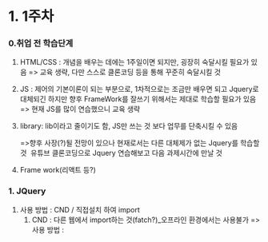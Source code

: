 

# 1. 1주차

### 0.취업 전 학습단계

1. HTML/CSS : 개념을 배우는 데에는 1주일이면 되지만, 굉장히 숙달시킬 필요가 있음
   => 교육 생략, 다만 스스로 클론코딩 등을 통해 꾸준히 숙달시킬 것

2. JS : 제어의 기본이론이 되는 부분으로, 1차적으로는 조금만 배우면 되고 Jquery로 대체되긴 하지만 향후 FrameWork를 잘쓰기 위해서는 제대로 학습할 필요가 있음
   => 현재 JS를 많이 연습했으니 교육 생략

3. library: lib이라고 줄이기도 함, JS만 쓰는 것 보다 업무를 단축시킬 수 있음

   =>향후 사장(?)될 전망이 있으나 현재로서는 다른 대체제가 없는 Jquery를 학습할 것
   ​	유튜브 클론코딩으로 Jquery 연습해보고 다음 과제시간에 만날 것

4. Frame work(리액트 등?)



### 1. JQuery

1. 사용 방법 : CND / 직접설치 하여 import
   1. CND : 다른 웹에서 import하는 것(fatch?)_오프라인 환경에서는 사용불가
       => 사용 방법 : <HEAD><script src = "해당 링크">
   2. 직접설치 : 컴퓨터에 다운로드 후, 상동 


### 2. 유튜브 클론코딩

1. 작성계획
   - HTML에서, DIV로 구획짜넣고 -> CSS대략 만들고 -> 이벤트 구현은 J쿼리로



# 2. 2주차

### 1. 숙제 평가 (보완사항) 

- 페이지 구성을 div로 하지 말고 nav, header등을 사용할 것. **공부할 키워드 : SEO** ✅
- 화살표 함수 사용 좋긴 한데, 코드 난독화 방지를 위해 중괄호 생략은 지양할 것.(return이 있는 경우인지 없는 경우인지 모호함)
- width 측정의 어려움은  grid사용을 통해 보완할 수있음. ***공부할 키워드 : grid***✅
- 반응형 웹을 위하여 @media query를 사용해 볼것. ***공부할 키워드 : 미디어 쿼리***✅
- mouseover/leave 이벤트도 좋지만 hover도 좋음. ***공부할 키워드 : hover***✅
- 기타.  ***공부할 키워드 CSS transperation***  🟨

### 2. 2주차 숙제

1. 유튜브 클론코딩 보완
   - 기존 유튜브 숙제에 animated를 달아볼 것. **단, animate 없이 순수 자바스크립트로** ✅
   - 미디어쿼리를 달아서 화면 축소시의 레이어 변경을 시도할것  🟨
   - SEO를 고려해서 태그를 수정할 것   ✅
   - 컨텐츠를 일일이 넣지 말고 for문 사용해서 추가(?)해볼 것 addChildNodes??   ✅

2. 슬랙 클론코딩
   - 부트스트랩을 활용해서 만들어 볼 것  🟨



# 3. 3주차

### 	1. 숙제 관련 문의사항(제한사항)

   1. vertical-align이 너무 안됨.. 예) 유튜브숙제의 <header> 부분

   2. DOM 요소로서 body를 Jquery로 안됨(일단 그냥 자바스크립트로 구현함)

      ```
      1. Jquery
      #(body).css(~~~) => 안됨
      2. JS
      const body = document.querySelector("body");
      body.style.~~~~ => 됨 
      
      ```

3. navigation bar,(좌측)를 자동으로 늘이고 줄이는걸 했는데 줄어들때 뭔가 버벅거림 

4. 동적으로 생성된 태그들에 eventListener를 달았는데, 순서에 영향을 받는것 같음 
   호이스팅으로 될것 같은데, eventListener를 앞에 작성하면 태그를 인식하지 못함
    4-2. 순서를 바꿔서 인식하게 만들면 첫번째 것만 인식이 되고 이후 추가 생성된 태그들은 eventListener가 인식을 못함

### 2. 숙제 피드백

1. vertical align은 일단 잘 통제되지 않음. 레이아웃을 짜고 각각 조정하는 방향을 추천 (각각 요소가 별도로 div에 들어가도록 div를 일일이 짜도록 하자)

2. eventListener는 스크립트 형식(?)이라서 영구적으로 선언되는 성격의 것이 아님.

   때문에 한번 실행되고, 해당 요소가 삭제된 후 재 생성되더라도 eventListener는 유효하지 않음

   새로운 요소를 달아서 eventListener를 적용하고 싶다면 생성시점에 eventListener를 다시 달아주는 로직이 필요함

3. 네비게이션 바의 확대기능은 글자들의 줄바뀐때문에 지저분하니, 해당 div사이즈를 늘리지 말고 

   가리는 하얀색 불투명 div를 짠다음에 그것의 크기를 키우는 방향으로 해결해볼것

4. setTimeOut으로 사이즈를 변경해봤는데, timeout은 순서대로 변수가 전달이 돼야한다는 조건이 있고,

   비동기 문제 때문에 변수를 일일이, 순서대로, 잘 전달할 수 없을 수도 있다는 리스크가 있음

   setInterval로 사이즈를 변경하고, 적정시점에 clearInterval로 멈추는 방식으로 제어하는게 깔끔할 듯

5. 클릭할 때마다 display none을 추가하는 방식은 class중첩이 심해서 별로임. 

6. 클릭할때마다 +버튼을 지우고 만드는 것은 렌더링을 다시 하게끔하기 때무에 unshift로 끼워넣는 방식 등으로 구현해 볼것. 불필요한 재 렌더링을 최소한 지양할 것

### 3. 통신 교육(Ajax)

- 개요

  통신이란 Client 와 Server 간의 정보전달 기능이며, 방향을 기준으로 나누어 생각해볼 수 있음

  1. Client > Server 
  2. Server > Client 

  또한 통신 방법에 따라 2가지로 나누어 볼 수 있음

  1. HTTP(프로토콜? API방식?) : 요청(Request)과 응답(Response)으로 상호 통신(단발적 통신)
  2. Socket(TCP/IP? 또는 스트리밍도 유사 분류) : 통신이 실시간(?), 연속적으로 유지(채팅, 실시간 데이터 연결 그래프, 검색어 인지 및 자동완성 기능 등)

  HTTP 통신을 할 때  XML, HTTP라는 통신의 정식 규격으로 (웹 표준?) 요청이 이루어져야 하는데

  이 형식에도 Head, Body 등의 구성요소, 구조가 필요함.

  때때로 Body가 없을 때도 있고, Body 외에 다른 요소가 포함되는 경우도 있음. 

  - Head 구성
    - Path or Domaion
    - Method : 요청의 종류(요청시에 나올듯)
    - HTTP Status : 중요, 코드별 유형 숙지할 것( 응답시에만 나올 듯)
  - Body 구성
    - Json 형식
    - 때때로 생략됨(url에 표현되는 것으로 충분할 경우)
      * Rest API 원칙?? Rest하다?? ***공부할 키워드 Rest***  🟨

  

  자바스크립트만 쓰는것보다 내장 Method를 쓰는 것이 유리하듯, HTTP도 Method를 사용하여 다루는 것이 유리함. Method의 주된 종류는 아래와 같음

  | Method | 요약 | 설명                                                     |
  | :----: | ---- | -------------------------------------------------------- |
  |  Get   | 확인 | 서버의  Resource를 읽음                                  |
  |  Post  | 작성 | POST는  서버에 DATA를 보내기 위한 용도                   |
  |  Put   | 수정 | PUT은  서버의 Resource에 Data를 저장하기 위한 용도       |
  | Delete | 삭제 | 요청 Resource를 삭제요청                                 |
  | fetch  |      | 서버에 통신가능한 브라우저 내장 메서드(Ajax 하고는 별개) |

  

Vanilla Javascript보다 Jquery가 간편하듯, 통신 시 쓸 수 있는 Jquery 통신 Library가 Ajax임



### 4. 기타 안내

- 앞으로 클론코딩은 매주 할것
  - 유튜브 보완  🟨
  - 업비트 클론코딩 🟨
- 앞으로 Jquery쓸것(No vanilla JS)



# 4. 4주차(9/30)

### 1.  숙제 문의사항

- **jquery if ( ret ! == undefined)에 관한 사항** 

  todo.js 파일에서, function DeleteItem 기능, finishItem 기능에서 의도치 않은 반복(?) 재귀(?) 기능이 일어나서 동작이 안됨

  1. deleteItem : table의 행을 삭제버튼으로 지울 경우 한줄씩 지워지는 기능인데, 
     의도치 않게 jquery if문으로 빠지면서 삭제를 반복하여 전체 행을 다 삭제시킴
  2. finishItem : 짝수 행의 클릭에서는 문제가 없는데, 홀수행의 체크버튼을 누르면
     의도치 않게 jquery if문으로 빠지면서 css변경이 막힘

- iframe 태그

  유튜브 동영상 하나를 갖다 붙여서 플레이어로 쓰려고 시도했는데 에러남

- 

# 5. 10주차(11/3)

1. css 표기법 

   'input:checked + .slider:before '와 같이 +있는 부분

   들여쓰기로 합쳐진 부분?

# **6. 13주차(11/24)**

| #    | 목표기능                                                   | 구현 | 구현방법                                                     |
| ---- | ---------------------------------------------------------- | ---- | ------------------------------------------------------------ |
| 1    | 지도 mouseenter > table에서 해당도시로 스크롤 이동         | ▲    | offset으로 위치 찾아서 animate({scrollTop})사용, 그런데 완벽하게 작동 안함. |
| 2    | 스크롤 이동에도 불구하고 메뉴 row fixed                    | ▲    | position sticky로 해결, 단 우상단 모서리 문제                |
| 3    | hover시 확장버튼추가 + 확장버튼 클릭시 부가설명창  open    | ㅇ   | -                                                            |
| 4    | 부가설명창에 여행정보추가                                  | x    | 네이버: 백엔드 언어로만 가능  / 관광공사: 키 문제로 에러중   |
| 5    | 스크롤 디자인 + hover에만 스크롤 보이게                    | ▲    | ::webkit-scrollbar css로 해결 / 단 모서리 디테일 고민됨..    |
| 6    | main 페이지 디자인                                         | ▲    | 이미지의 일부만 활용하고, 화면 외부로 내보내서 안보이게 하고픈 이미지가 있음 |
| 7    | main에서 지도보기 눌렀을 때, 지도랑 표 날아오게 하기       |      |                                                              |
| 8    | 내 정보(주소 입력해서 기록하게 하기) + 그때그때 재설정기능 |      |                                                              |
| 9    | 쓸만한 폰트로 바꾸기                                       |      |                                                              |
| 10   | footer디자인 하기                                          | ㅇ   |                                                              |
| 11   | 6개씩 렌더                                                 | ▲    |                                                              |

1. 기타 에러

   - ~~overflow-x: none으로 지정했는데 자꾸 보임, 어떻게 해야 없앨 수 있을지..~~

     ​	>> none이라는 값 없었음. hidden으로 해결

   - 백엔드로만 접근가능한 api가 있어서 백엔드 응답을 return 값으로 사용하려고 시도중, 가능한지?

   - 클릭으로 펼쳐내는 #detail div 에 대하여, 다른 외곽지역을 클릭했을때 닫히게끔 아래 코드를 넣었음. 

     ```
     $("body").click((e) =>{
       if($("#detail").data("status") !== "closed"){
         $("#detail").text("");
         $("#map").css("zIndex", "2")
         $("#detail").data("status", "closed");
         $("#detail").css("width", "0");
       }
     })
     ```

     그러나, 전체 지역인 "body"를 선택자로 잡은 탓에, button클릭조차 body클릭으로 치부되어 button eventListener   까지 먹통이 됨..해결필요

   - 



2. 알게된 것

- position:fixed를 사용할 경우 width와 height가 상속받지 못하는 것을 보임

# 7. 14주차(12/1)

| #    | 목표기능                                                   | 구현 | 구현방법                                                     |
| ---- | ---------------------------------------------------------- | ---- | ------------------------------------------------------------ |
| 1    | 지도 mouseenter > table에서 해당도시로 스크롤 이동         | x    | offset으로 위치 찾아서 animate({scrollTop})사용, 그런데 완벽하게 작동 안함. |
| 2    | 6개씩 렌더(순위 재부여)                                    | ㅇ   | 6개씩 우선 표현후에 최종적으로 재정리 완료                   |
| 3    | 쓸만한 폰트로 바꾸기                                       | ▲    | 일단 바꿈, 글씨체 좋은지는 의문                              |
| 4    | 부가설명창에 여행정보추가                                  | x    | 네이버: 백엔드 언어로만 가능  / 관광공사: 키 문제로 에러중   |
| 5    | main에서 지도보기 눌렀을 때, 지도랑 표 날아오게 하기       |      |                                                              |
| 6    | main 페이지 디자인                                         | ▲    | 이미지의 일부만 활용하고, 화면 외부로 내보내서 안보이게 하고픈 이미지가 있음 |
| 7    | 공기정보에 mousehover시 공기질 설명                        | ㅇ   | title속성 추가                                               |
| 8    | 내 정보(주소 입력해서 기록하게 하기) + 그때그때 재설정기능 |      |                                                              |
| 9    |                                                            |      |                                                              |
| 10   |                                                            |      |                                                              |
| 11   |                                                            |      |                                                              |

1. 기타 에러
   - (SourceTree)Merge했는데, smashed change가 발생하면서,  에러가 생김
   - 중구, 강서구 등 동명의 지명을 오인하여 날씨정보가 잘못 확인되는 에러 확인

2. 알게된 것
   - 

# 8. 15주차(12/8)

1. 기타에러

   - Jquery  사용간에 선택자를 잡는 방법에 관한 문의

     1. event 위치에 해당하는 선택자를 잡을경우, event.CurrentTarget을 중심으로 chlidren()배열을 활용하여 target을 선택하고있음

        예) 

        ```
        const afunction = (e) => {
        	const eventDiv = $(e.currentTarget);
        	const targetBtn = eventDiv.children()[2]// event div 하위 3번째 태그 버튼을 선택하기 위함. 
        }
        ```

        []()

     2. 그러나, Jquery에서는 선택자를 여러개 집어넣어서 구체화 할 수 있는 기능이 있음

        예)

        ```
        $("nav" ".title" "div") // "nav"태그 하위에 있는 "title"클래스하위에 있는 div 태그를 의미
        ```

        

     3. 1번Case에서 2활용방법이 가능하다면 훨씬 쉬울것으로 보임 (에러)

        예)

        ```
        const afunction = (e) => {
        	const eventDiv = $(e.currentTarget);
        	const target = $(eventDiv + "button");
        }
        
        ```

        

   - 하위 개요 만들기 

     라인추가 방법 아이디어

     1. td안에 작은 td element를 만든다.✅
     2. 아예 별개 tr을 기존tr밑에 깔아서 만들고, 상위tr의 디자인을 바꿔준다.

     만들고나서 숨기기/보여주기 아이디어

     1. display:none(block)으로 관리한다. ✅
     2. 그때그때 render시킨다.

     

   - .contents에 /n이 발생하는 이유
   
   - </br>보다 좋은 대안 요청

# 9.16주차(12/15)

- views에서 적용한 각 css간의 관계는?
- Vue에서는 jquery안쓰는지? 혹은 쓸 수 있는지
  - 안씀

# 10.17주차(12/22)

- IndexManager에, 각 td의 넓이를 지정하고 싶은데 css에서 해당 td의 넓이를 지정할때, %로 하면 먹히는데 px로 지정하면 안먹힘

  > 다시 하니 됨

- localStorage 데이터를 가져올때 띄어쓰기 이후 부분이 날아가는 문제

  > input 태그의 value속성의 값은 ' ' 처리를 해야하는데, 내가 안했더니 코드스스로 띄어쓰기 전 부분까지만 ''처리를 해버렸던 것

- 직방카피 : v-for를 사용하고자 하는데 data가 배열인 경우, databinding이 안되고 있음

  > 배열이 참조타입인 것과 연관. 내부 데이터 변경 자체는 데이터 변경인지 trigger가 될 수 없음

- img src를 data에 담아서 사용할 경우, 잘 안됨..(인터넷 주소: 가능 / 로컬 경로 x)

- 뭔가 하나만 잘못써도 에러에서는 하나의 잘못 외에도 여러가지 warning이 표시되는데, 무시해도 되는지?

- router-link에는 @click을 달 수 없는지? 

  > .native로 해결 할 수 있음. 하지만 router-link는 클릭이벤트 리스너를 받기위한 태그가 아니므로, 부적절

# 11. 19주차(01/05)

- vue의 head title은 어디에 있을까 

  > public에 index.html에 있음

- indexManager - 완료 클릭시에 localStorage에 null이 임의로 추가 되는 상황

  > 정확한 원인파악은 진행 필요
  > event의 발생위치와 실제 tr이 매칭되지 않는 case가 발생하고 있었음
  >
  > 의심가는 부분 1 : eventListener를 붙이는 과정에서, 동기/비동기 처리 에러가 났을 수 있음.

- tocManager - contents확장 시에 .number div의 height가 조정되지 않음

  > 

- tocManager - levelclass를 item 객체에 넣을 수 없는지? 

# 13. 21주차(01/19)

1. 완료한 것

   1. vuex활용, store구축 
   2. 레벨조절에 따라 하위레벨 숨기기 기능 구현
      - main 전체 조절, main 개별조절, nav 전체조절, nav 개별조절, finish 전체조절, finish 개별조절

2. 질문할 것

   1. store의 methods? 간의 함수 호출에서는 prameter전달이 2개까지만 가능한 것인지?

      복수의 인자전달이 안돼서 검색해보니 그렇다고 하는 것 같아서

      객체형태로 축약해서 전달시킴. 이게 맞는지?

      

   2. updated는 watch의 상위 호환인가?? 

      watch는 특정 data의 업데이트를 가지, 

      updated는 모든 변화을 감지

      그렇다면 모든 updated는 watch로 대체할 수 있는 것인지? 

   

   2. 내 computed는 return this.$store.getters.getTableRow인데

      내 typing에 의해 data수정이 될 때, 

      나는 dispatch로 store에 있는 tablerow를 수정하고, 그게 getters로 가서 내 computed가 수정될 줄 알았음. 

      

      그런데, 그냥 v-model이 단번에 내 computed를 수정시키고 있었음. 

      내 computed는 return this.$store.getters.getTableRow인데, v-model은 이런것을 무시하고 수정할 수 가 있는 것인지? 

      해당 computed와 store.getters의 관계는 일치& 양방향 & 동시성이 아닌것인지?? 

​	

		3. 마우스 입력 커서 같은것 못없애는지

4. vuex에서 다른 컴포넌트에서 정의한 함수를 쓸 수 있는가, 
5. 기아) public 어디 있는지?
6. 기아) 개발자도구에서 보이는 style의 위치를 찾을 수 있는지?(hover 밑줄넣기 실패)
7. 기아) footer div 생성중

​	
